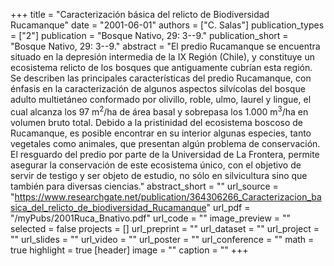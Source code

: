 +++
title = "Caracterización básica del relicto de Biodiversidad Rucamanque"
date = "2001-06-01"
authors = ["C. Salas"]
publication_types = ["2"]
publication = "Bosque Nativo, 29: 3--9."
publication_short = "Bosque Nativo, 29: 3--9."
abstract = "El predio Rucamanque se encuentra situado en la depresión intermedia de la IX Región (Chile), y constituye un ecosistema relicto de los bosques que antiguamente cubrían esta región. Se describen las principales características del predio Rucamanque, con énfasis en la caracterización de algunos aspectos silvícolas del bosque adulto multietáneo conformado por olivillo, roble, ulmo, laurel y lingue, el cual alcanza los 97 m$^2$/ha de área basal y sobrepasa los 1.000 m$^3$/ha en volumen bruto total. Debido a la pristinidad del ecosistema boscoso de Rucamanque, es posible encontrar en su interior algunas especies, tanto vegetales como animales, que presentan algún problema de conservación. El resguardo del predio por parte de la Universidad de La Frontera, permite asegurar la conservación de este ecosistema único, con el objetivo de servir de testigo y ser objeto de estudio, no sólo en silvicultura sino que también para diversas ciencias."
abstract_short = ""
url_source = "https://www.researchgate.net/publication/364306266_Caracterizacion_basica_del_relicto_de_biodiversidad_Rucamanque"
url_pdf = "/myPubs/2001Ruca_Bnativo.pdf"
url_code = ""
image_preview = ""
selected = false
projects = []
url_preprint = ""
url_dataset = ""
url_project = ""
url_slides = ""
url_video = ""
url_poster = ""
url_conference = ""
math = true
highlight = true
[header]
image = ""
caption = ""
+++
